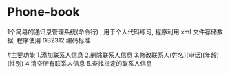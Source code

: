 # Phone-book
1个简易的通讯录管理系统(命令行) , 用于个人代码练习, 程序利用 xml 文件存储数据, 程序使用 GB2312 编码标准

#主要功能
1.添加联系人信息
2.删除联系人信息
3.修改联系人(姓名)(电话)(年龄)(性别)
4.清空所有联系人信息
5.查找指定的联系人信息
